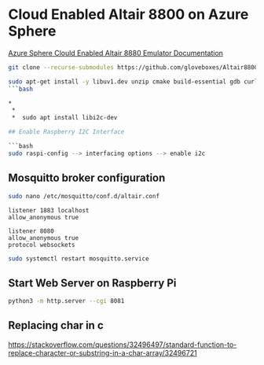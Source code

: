 # Cloud Enabled Altair 8800 on Azure Sphere

[Azure Sphere Clould Enabled Altair 8880 Emulator Documentation](https://github.com/AzureSphereCloudEnabledAltair8800/AzureSphereCloudEnabledAltair8800.emulator/wiki)

```bash
git clone --recurse-submodules https://github.com/gloveboxes/Altair8800Linux.git
```


```bash
sudo apt-get install -y libuv1.dev unzip cmake build-essential gdb curl libcurl4-openssl-dev libssl-dev uuid-dev ca-certificates git mosquitto libi2c-dev
```bash

*  
 *
 *  sudo apt install libi2c-dev

## Enable Raspberry I2C Interface

```bash
sudo raspi-config --> interfacing options --> enable i2c
```

## Mosquitto broker configuration

```bash
sudo nano /etc/mosquitto/conf.d/altair.conf
```

```text
listener 1883 localhost
allow_anonymous true

listener 8080
allow_anonymous true
protocol websockets

```

```bash
sudo systemctl restart mosquitto.service
```


## Start Web Server on Raspberry Pi

```bash
python3 -m http.server --cgi 8081
```

## Replacing char in c

https://stackoverflow.com/questions/32496497/standard-function-to-replace-character-or-substring-in-a-char-array/32496721


